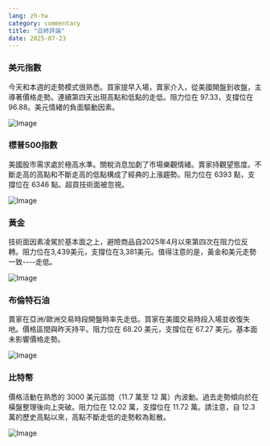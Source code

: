```yaml
---
lang: zh-tw
category: commentary
title: "日終評論"
date: 2025-07-23
---
```


### 美元指數

今天和本週的走勢模式很熟悉。買家提早入場，賣家介入，從美國開盤到收盤，主導著價格走勢。連續第四天出現高點和低點的走低。阻力位在 97.33，支撐位在 96.88。美元情緒的負面驅動因素。

![Image](https://markleighedu.github.io/img/Jul-2025/23-Jul-2025/usdindex.jpg)

### 標普500指數

美國股市需求處於極高水準。關稅消息加劇了市場樂觀情緒。賣家持觀望態度。不斷走高的高點和不斷走高的低點構成了經典的上漲趨勢。阻力位在 6393 點，支撐位在 6346 點。超買技術面被忽視。

![Image](https://markleighedu.github.io/img/Jul-2025/23-Jul-2025/sp500.jpg)

### 黃金

技術面因素凌駕於基本面之上，避險商品自2025年4月以來第四次在阻力位反轉。阻力位在3,439美元，支撐位在3,381美元。值得注意的是，黃金和美元走勢一致----走低。

![Image](https://markleighedu.github.io/img/Jul-2025/23-Jul-2025/gold.jpg)

### 布倫特石油

賣家在亞洲/歐洲交易時段開盤時率先走低。買家在美國交易時段入場並收復失地。價格區間與昨天持平。阻力位在 68.20 美元，支撐位在 67.27 美元。基本面未影響價格走勢。

![Image](https://markleighedu.github.io/img/Jul-2025/23-Jul-2025/brentoil.jpg)

### 比特幣

價格活動在熟悉的 3000 美元區間（11.7 萬至 12 萬）內波動。過去走勢傾向於在橫盤整理後向上突破。阻力位在 12.02 萬，支撐位在 11.72 萬。請注意，自 12.3 萬的歷史高點以來，高點不斷走低的走勢較為鬆散。

![Image](https://markleighedu.github.io/img/Jul-2025/23-Jul-2025/bitcoin.jpg)

